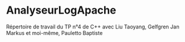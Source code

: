 # AnalyseurLogApache
Répertoire de travail du TP n°4 de C++ avec Liu Taoyang, Gelfgren Jan Markus et moi-même, Pauletto Baptiste

